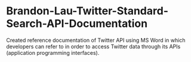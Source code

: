 # Brandon-Lau-Twitter-Standard-Search-API-Documentation
Created reference documentation of Twitter API using MS Word in which developers can refer to in order to access Twitter data through its APIs (application programming interfaces). 
